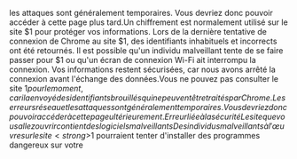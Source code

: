  les attaques sont généralement temporaires. Vous devriez donc pouvoir accéder à cette page plus tard.Un chiffrement est normalement utilisé sur le site $1 pour protéger vos informations. Lors de la dernière tentative de connexion de Chrome au site $1, des identifiants inhabituels et incorrects ont été retournés. Il est possible qu'un individu malveillant tente de se faire passer pour $1 ou qu'un écran de connexion Wi-Fi ait interrompu la connexion. Vos informations restent sécurisées, car nous avons arrêté la connexion avant l'échange des données.Vous ne pouvez pas consulter le site $1 pour le moment, car il a envoyé des identifiants brouillés qui ne peuvent être traités par Chrome. Les erreurs réseau et les attaques sont généralement temporaires. Vous devriez donc pouvoir accéder à cette page ultérieurement.Erreur liée à la sécuritéLe site que vous allez ouvrir contient des logiciels malveillantsDes individus malveillants à l'œuvre sur le site <strong>$1</strong> pourraient tenter d'installer des programmes dangereux sur votre
